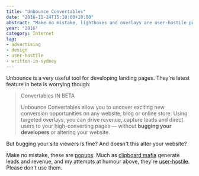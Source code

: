 ```yaml
---
title: "Unbounce Convertables"
date: "2016-11-24T15:10:00+10:00"
abstract: "Make no mistake, lightboxes and overlays are user-hostile popups."
year: "2016"
category: Internet
tag:
- advertising
- design
- user-hostile
- written-in-sydney
---
```

Unbounce is a very useful tool for developing landing pages. They're latest feature in beta is worrying though:

> Convertables IN BETA
>
> Unbounce Convertables allow you to uncover exciting new conversion 
> opportunities on any website, blog or online store. Using targeted 
> overlays, you can drive revenue, capture leads and direct users to 
> your high-converting pages — without **bugging your developers** or 
> altering your website.

But bugging your site viewers is fine? And doesn't this alter your website?

Make no mistake, these are [popups]. Much as [clipboard mafia] generate leads and revenue, and my attempts at humour above, they're [user-hostile]. Please don't use them.

[clipboard mafia]: https://www.urbandictionary.com/define.php?term=chugger
[popups]: https://en.wikipedia.org/wiki/Pop-up_ad
[user-hostile]: https://medium.com/i-m-h-o/the-value-of-content-a30bbe8b54a5
